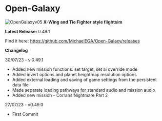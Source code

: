 # Open-Galaxy
![OpenGalaxyv05](https://github.com/MichaelEGA/Open-Galaxy/assets/67586167/fbc65a92-67bc-468e-9b83-5e8a44dedb8e)
**X-Wing and Tie Fighter style flightsim**

**Latest Release:** 0.49.1

Find it here: https://github.com/MichaelEGA/Open-Galaxy/releases

**Changelog**

30/07/23 - v.0.49.1
  - Added new mission functions: set target, set ai override mode
  - Added invert options and planet heightmap resolution options
  - Added external loading and saving of game settings from the persistent data file
  - Made separate loading pathways for standard audio and mission audio
  - Added new mission - Corrans Nightmare Part 2

27/07/23 - v0.49.0
  - First Commit
